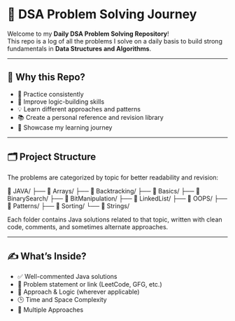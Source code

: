 # 🚀 DSA Problem Solving Journey

Welcome to my **Daily DSA Problem Solving Repository**!  
This repo is a log of all the problems I solve on a daily basis to build strong fundamentals in **Data Structures and Algorithms**.

---

## 📌 Why this Repo?

- 🔁 Practice consistently
- 🧠 Improve logic-building skills
- 💡 Learn different approaches and patterns
- 📚 Create a personal reference and revision library
- 🌱 Showcase my learning journey

---

## 🗂️ Project Structure

The problems are categorized by topic for better readability and revision:

📁 JAVA/
├── 📂 Arrays/
├── 📂 Backtracking/
├── 📂 Basics/
├── 📂 BinarySearch/
├── 📂 BitManipulation/
├── 📂 LinkedList/
├── 📂 OOPS/
├── 📂 Patterns/
├── 📂 Sorting/
└── 📂 Strings/



Each folder contains Java solutions related to that topic, written with clean code, comments, and sometimes alternate approaches.

---

## ✍️ What’s Inside?

- ✅ Well-commented Java solutions
- 📌 Problem statement or link (LeetCode, GFG, etc.)
- 🧠 Approach & Logic (wherever applicable)
- 🕒 Time and Space Complexity
- 🔄 Multiple Approaches 